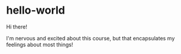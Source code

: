 # hello-world

Hi there!

I'm nervous and excited about this course, but that encapsulates my feelings about most things!

